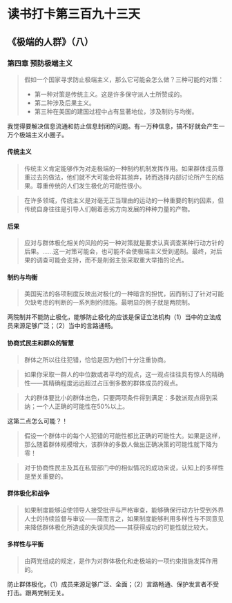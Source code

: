 读书打卡第三百九十三天
===

《极端的人群》（八）
---

### 第四章 预防极端主义

> 假如一个国家寻求防止极端主义，那么它可能会怎么做？三种可能的对策：
> * 第一种对策是传统主义。这是许多保守派人士所赞成的。
> * 第二种涉及后果主义。
> * 第三种在美国的建国过程中占有显著地位，涉及制约与均衡。

我觉得要解决信息流通和防止信息封闭的问题。有一万种信息，搞不好就会产生一万个极端主义小圈子。

#### 传统主义

> 传统主义肯定能够作为对走极端的一种制约机制发挥作用。如果群体成员尊重过去的做法，他们就不大可能会将其抛弃，转而选择内部讨论所产生的结果。尊重传统的人们发生极化的可能性很小。

> 在许多领域，传统主义是对毫无正当理由的运动的一种重要的制约因素，但传统自身往往是引导人们朝着恶劣方向发展的种种力量的产物。

#### 后果

> 应对与群体极化相关的风险的另一种对策就是要求认真调查某种行动方针的后果。……这一对策可能会，也可能不会使极端主义受到遏制。最终，对后果的调查可能会支持，而不是削弱主张采取重大举措的论点。

#### 制约与均衡

> 美国宪法的各项制度反映出对极化的一种暗含的担忧，因而制订了针对可能欠缺考虑的判断的一系列制约措施。最明显的例子就是两院制。

两院制并不能防止极化，能够防止极化的应该是保证立法机构（1）当中的立法成员来源足够广泛；（2）当中的言路通畅。

#### 协商式民主和群众的智慧

> 群体之所以往往犯错，恰恰是因为他们十分注重协商。

> 如果你采取一群人的中位数或者平均的观点，这一观点往往具有惊人的精确性——其精确程度远远超过占压倒多数的群体成员的观点。

> 大的群体要比小的群体出色，只要两项条件得到满足：多数派观点得到采纳；一个人正确的可能性在50%以上。

这第二点怎么可能？！

> 假设一个群体中的每个人犯错的可能性都比正确的可能性大。如果是这样，那么随着群体规模增大，该群体的多数人做出正确决策的可能性就下降为零！

> 对于协商性民主及其在私营部门中的相似情况的成功来说，认知上的多样性是至关重要的。

#### 群体极化和战争

> 如果制度能够迫使领导人接受批评与严格审查，能够确保行动方针受到外界人士的持续监督与审议——简而言之，如果制度能够利用多样性与不同意见来降低群体极化所造成的失误风险——其获得成功的可能性就比较大。

#### 多样性与平衡

> 由两党组成的规定，是作为对群体极化和走极端的一项约束措施发挥作用的。

防止群体极化，（1）成员来源足够广泛、全面；（2）言路畅通、保护发言者不受打击。跟两党制无关。